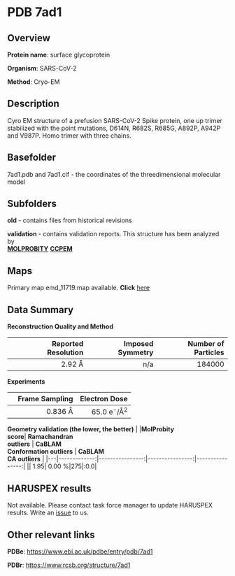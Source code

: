 # PDB 7ad1

## Overview

**Protein name**: surface glycoprotein

**Organism**: SARS-CoV-2

**Method**: Cryo-EM

## Description

Cyro EM structure of a prefusion SARS-CoV-2 Spike protein, one up trimer stabilized with the point mutations, D614N, R682S, R685G, A892P, A942P and V987P. Homo trimer with three chains.

## Basefolder

7ad1.pdb and 7ad1.cif - the coordinates of the threedimensional molecular model

## Subfolders



**old** - contains files from historical revisions

**validation** - contains validation reports. This structure has been analyzed by <br>  [**MOLPROBITY**](https://github.com/thorn-lab/coronavirus_structural_task_force/tree/master/pdb/surface_glycoprotein/SARS-CoV-2/7ad1/validation/molprobity)   [**CCPEM**](https://github.com/thorn-lab/coronavirus_structural_task_force/tree/master/pdb/surface_glycoprotein/SARS-CoV-2/7ad1/validation/ccpem-validation) 



## Maps

Primary map emd_11719.map available. **Click** [here](http://ftp.wwpdb.org/pub/emdb/structures/EMD-11719/map/) 

## Data Summary
**Reconstruction Quality and Method**

|   | Reported Resolution | Imposed Symmetry | Number of Particles |
|---|-------------:|----------------:|--------------:|
|   |2.92 Å|n/a|184000|

**Experiments**

|   | Frame Sampling | Electron Dose |
|---|-------------:|----------------:|
|   |0.836 Å|65.0 e<sup>-</sup>/Å<sup>2</sup>|

**Geometry validation (the lower, the better)**
|   |**MolProbity<br>score**| **Ramachandran<br>outliers** | **CaBLAM<br>Conformation outliers** | **CaBLAM<br>CA outliers** |
|---|-------------:|----------------:|----------------:|----------------:|
||  1.95|  0.00 %|275|:0.0|

## HARUSPEX results

Not available. Please contact task force manager to update HARUSPEX results. Write an [issue](https://github.com/thorn-lab/coronavirus_structural_task_force/issues) to us.

## Other relevant links 
**PDBe**:  https://www.ebi.ac.uk/pdbe/entry/pdb/7ad1
 
**PDBr**: https://www.rcsb.org/structure/7ad1 
